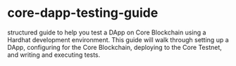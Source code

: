 # core-dapp-testing-guide
structured guide to help you test a DApp on Core Blockchain using a Hardhat development environment. This guide will walk through setting up a DApp, configuring for the Core Blockchain, deploying to the Core Testnet, and writing and executing tests.

